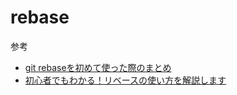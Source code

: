 # rebase




参考
- [git rebaseを初めて使った際のまとめ](https://qiita.com/310ma3/items/e0ec74b47c6c219f2a8b)
- [初心者でもわかる！リベースの使い方を解説します](https://liginc.co.jp/web/tool/79390)

